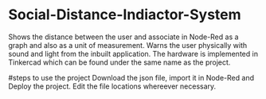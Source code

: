 # Social-Distance-Indiactor-System
Shows the distance between the user and associate in Node-Red as a graph and also as a unit of measurement. Warns the user physically with sound and light from
the inbuilt application. The hardware is implemented in Tinkercad which can be found under the same name as the project. 

#steps to use the project
Download the json file, import it in Node-Red and Deploy the project. Edit the file locations whereever necessary.
